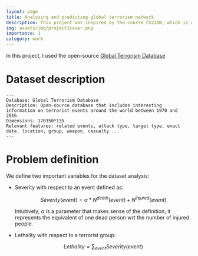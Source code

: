 ```yaml
---
layout: page
title: Analyzing and predicting global terrorism network
description: This project was inspired by the course CS224W, which is a simple application of graph networks.
img: assets/img/project1cover.png
importance: 1
category: work
---
```


In this project, I used the open-source <a href="https://ccjs.umd.edu/sites/ccjs.umd.edu/files/pubs/FTPV_A_224594.pdf"> Global Terrorism Database</a>


<h1>Dataset description</h1>

    ---
    Database: Global Terrorism Database
    Description: Open-source database that includes interesting information on terrorist events around the world between 1970 and 2016.
    Dimensions: 170350*135
    Relevant features: related events, attack type, target type, exact date, location, group, weapon, casualty ...
    ---

<h1>Problem definition</h1>

We define two important variables for the dataset analysis:
<ul>
  <li>Severity with respect to an event defined as:

  $$
  Severity(event) = \alpha*N^{death}(event) + N^{injured}(event)
  $$

  Intuitively, $\alpha$ is a parameter that makes sense of the definition; it represents the equivalent of one dead person wrt the number of injured people.</li>
  <li>Lethality with respect to a terrorist group:

  $$Lethality = \sum_{event}Severity(event)$$</li>
</ul>
